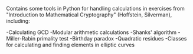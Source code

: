 Contains some tools in Python for handling calculations in exercises
from "Introduction to Mathematical Cryptography" (Hoffstein, Silverman),
including:

-Calculating GCD
-Modular arithmetic calculations
-Shanks' algorithm
-Miller-Rabin primality test
-Birthday paradox
-Quadratic residues
-Classes for calculating and finding elements in elliptic curves